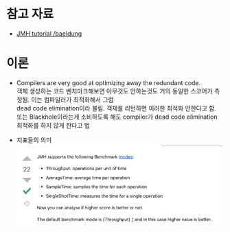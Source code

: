 # 참고 자료
- [JMH tutorial /baeldung](https://www.baeldung.com/java-microbenchmark-harness)

# 이론

- Compilers are very good at optimizing away the redundant code.<br/>
  객체 생성하는 코드 벤치마크해보면 아무것도 안하는것도 거의 동일한 스코어가 측정됨. 이는 컴파일러가 최적화해서 그럼<br/>
  dead code elimination이라 불림. 객체를 리턴하면 이러한 최적화 안한다고 함.<br/>
  또는 Blackhole이라는게 소비하도록 해도 compiler가 dead code elimination 최적화를 하지 않게 한다고 법


- 지표들의 의미
![](src/main/resources/static/지표들의_의미.png)